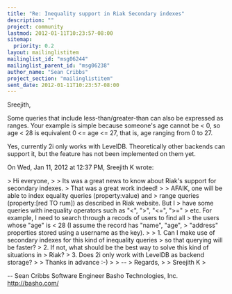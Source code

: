 ```yaml
---
title: "Re: Inequality support in Riak Secondary indexes"
description: ""
project: community
lastmod: 2012-01-11T10:23:57-08:00
sitemap:
  priority: 0.2
layout: mailinglistitem
mailinglist_id: "msg06244"
mailinglist_parent_id: "msg06238"
author_name: "Sean Cribbs"
project_section: "mailinglistitem"
sent_date: 2012-01-11T10:23:57-08:00
---
```



Sreejith,

Some queries that include less-than/greater-than can also be expressed as
ranges. Your example is simple because someone's age cannot be &lt; 0, so age
&lt; 28 is equivalent 0 &lt;= age &lt;= 27, that is, age ranging from 0 to 27.

Yes, currently 2i only works with LevelDB. Theoretically other backends can
support it, but the feature has not been implemented on them yet.

On Wed, Jan 11, 2012 at 12:37 PM, Sreejith K  wrote:

&gt; Hi everyone,
&gt;
&gt; Its was a great news to know about Riak's support for secondary indexes.
&gt; That was a great work indeed!
&gt;
&gt; AFAIK, one will be able to index equality queries (property:value) and
&gt; range queries (property:[red TO rum]) as described in Riak website. But I
&gt; have some queries with inequality operators such as "&lt;", "&gt;", "&lt;=", "&gt;="
&gt; etc. For example, I need to search through a recods of users to find all
&gt; the users whose "age" is &lt; 28 (I assume the record has "name", "age",
&gt; "address" properties stored using a username as the key).
&gt;
&gt; 1. Can I make use of secondary indexes for this kind of inequality queries
&gt; so that querying will be faster?
&gt; 2. If not, what should be the best way to solve this kind of situations in
&gt; Riak?
&gt; 3. Does 2i only work with LevelDB as backend storage?
&gt;
&gt; Thanks in advance :-)
&gt;
&gt; --
&gt; Regards,
&gt;
&gt; Sreejith K
&gt;

-- 
Sean Cribbs 
Software Engineer
Basho Technologies, Inc.
http://basho.com/

